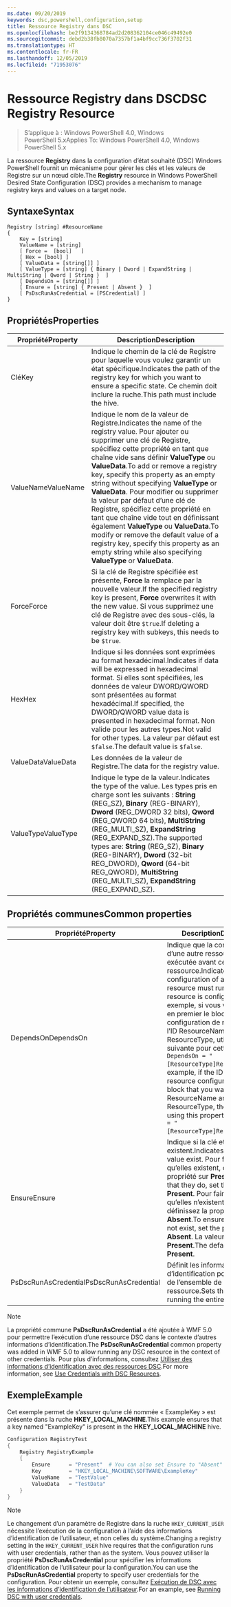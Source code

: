 ```yaml
---
ms.date: 09/20/2019
keywords: dsc,powershell,configuration,setup
title: Ressource Registry dans DSC
ms.openlocfilehash: be2f9134368784ad2d208362104ce046c49492e0
ms.sourcegitcommit: debd2b38fb8070a7357bf1a4bf9cc736f3702f31
ms.translationtype: HT
ms.contentlocale: fr-FR
ms.lasthandoff: 12/05/2019
ms.locfileid: "71953076"
---
```

# <a name="dsc-registry-resource"></a><span data-ttu-id="ddb07-103">Ressource Registry dans DSC</span><span class="sxs-lookup"><span data-stu-id="ddb07-103">DSC Registry Resource</span></span>

> <span data-ttu-id="ddb07-104">S’applique à : Windows PowerShell 4.0, Windows PowerShell 5.x</span><span class="sxs-lookup"><span data-stu-id="ddb07-104">Applies To: Windows PowerShell 4.0, Windows PowerShell 5.x</span></span>

<span data-ttu-id="ddb07-105">La ressource **Registry** dans la configuration d’état souhaité (DSC) Windows PowerShell fournit un mécanisme pour gérer les clés et les valeurs de Registre sur un nœud cible.</span><span class="sxs-lookup"><span data-stu-id="ddb07-105">The **Registry** resource in Windows PowerShell Desired State Configuration (DSC) provides a mechanism to manage registry keys and values on a target node.</span></span>

## <a name="syntax"></a><span data-ttu-id="ddb07-106">Syntaxe</span><span class="sxs-lookup"><span data-stu-id="ddb07-106">Syntax</span></span>

```Syntax
Registry [string] #ResourceName
{
    Key = [string]
    ValueName = [string]
    [ Force =  [bool]   ]
    [ Hex = [bool] ]
    [ ValueData = [string[]] ]
    [ ValueType = [string] { Binary | Dword | ExpandString | MultiString | Qword | String }  ]
    [ DependsOn = [string[]] ]
    [ Ensure = [string] { Present | Absent }  ]
    [ PsDscRunAsCredential = [PSCredential] ]
}
```

## <a name="properties"></a><span data-ttu-id="ddb07-107">Propriétés</span><span class="sxs-lookup"><span data-stu-id="ddb07-107">Properties</span></span>

|<span data-ttu-id="ddb07-108">Propriété</span><span class="sxs-lookup"><span data-stu-id="ddb07-108">Property</span></span> |<span data-ttu-id="ddb07-109">Description</span><span class="sxs-lookup"><span data-stu-id="ddb07-109">Description</span></span> |
|---|---|
|<span data-ttu-id="ddb07-110">Clé</span><span class="sxs-lookup"><span data-stu-id="ddb07-110">Key</span></span> |<span data-ttu-id="ddb07-111">Indique le chemin de la clé de Registre pour laquelle vous voulez garantir un état spécifique.</span><span class="sxs-lookup"><span data-stu-id="ddb07-111">Indicates the path of the registry key for which you want to ensure a specific state.</span></span> <span data-ttu-id="ddb07-112">Ce chemin doit inclure la ruche.</span><span class="sxs-lookup"><span data-stu-id="ddb07-112">This path must include the hive.</span></span> |
|<span data-ttu-id="ddb07-113">ValueName</span><span class="sxs-lookup"><span data-stu-id="ddb07-113">ValueName</span></span> |<span data-ttu-id="ddb07-114">Indique le nom de la valeur de Registre.</span><span class="sxs-lookup"><span data-stu-id="ddb07-114">Indicates the name of the registry value.</span></span> <span data-ttu-id="ddb07-115">Pour ajouter ou supprimer une clé de Registre, spécifiez cette propriété en tant que chaîne vide sans définir **ValueType** ou **ValueData**.</span><span class="sxs-lookup"><span data-stu-id="ddb07-115">To add or remove a registry key, specify this property as an empty string without specifying **ValueType** or **ValueData**.</span></span> <span data-ttu-id="ddb07-116">Pour modifier ou supprimer la valeur par défaut d’une clé de Registre, spécifiez cette propriété en tant que chaîne vide tout en définissant également **ValueType** ou **ValueData**.</span><span class="sxs-lookup"><span data-stu-id="ddb07-116">To modify or remove the default value of a registry key, specify this property as an empty string while also specifying **ValueType** or **ValueData**.</span></span> |
|<span data-ttu-id="ddb07-117">Force</span><span class="sxs-lookup"><span data-stu-id="ddb07-117">Force</span></span> |<span data-ttu-id="ddb07-118">Si la clé de Registre spécifiée est présente, **Force** la remplace par la nouvelle valeur.</span><span class="sxs-lookup"><span data-stu-id="ddb07-118">If the specified registry key is present, **Force** overwrites it with the new value.</span></span> <span data-ttu-id="ddb07-119">Si vous supprimez une clé de Registre avec des sous-clés, la valeur doit être `$true`.</span><span class="sxs-lookup"><span data-stu-id="ddb07-119">If deleting a registry key with subkeys, this needs to be `$true`.</span></span> |
|<span data-ttu-id="ddb07-120">Hex</span><span class="sxs-lookup"><span data-stu-id="ddb07-120">Hex</span></span> |<span data-ttu-id="ddb07-121">Indique si les données sont exprimées au format hexadécimal.</span><span class="sxs-lookup"><span data-stu-id="ddb07-121">Indicates if data will be expressed in hexadecimal format.</span></span> <span data-ttu-id="ddb07-122">Si elles sont spécifiées, les données de valeur DWORD/QWORD sont présentées au format hexadécimal.</span><span class="sxs-lookup"><span data-stu-id="ddb07-122">If specified, the DWORD/QWORD value data is presented in hexadecimal format.</span></span> <span data-ttu-id="ddb07-123">Non valide pour les autres types.</span><span class="sxs-lookup"><span data-stu-id="ddb07-123">Not valid for other types.</span></span> <span data-ttu-id="ddb07-124">La valeur par défaut est `$false`.</span><span class="sxs-lookup"><span data-stu-id="ddb07-124">The default value is `$false`.</span></span> |
|<span data-ttu-id="ddb07-125">ValueData</span><span class="sxs-lookup"><span data-stu-id="ddb07-125">ValueData</span></span> |<span data-ttu-id="ddb07-126">Les données de la valeur de Registre.</span><span class="sxs-lookup"><span data-stu-id="ddb07-126">The data for the registry value.</span></span> |
|<span data-ttu-id="ddb07-127">ValueType</span><span class="sxs-lookup"><span data-stu-id="ddb07-127">ValueType</span></span> |<span data-ttu-id="ddb07-128">Indique le type de la valeur.</span><span class="sxs-lookup"><span data-stu-id="ddb07-128">Indicates the type of the value.</span></span> <span data-ttu-id="ddb07-129">Les types pris en charge sont les suivants : **String** (REG_SZ), **Binary** (REG-BINARY), **Dword** (REG_DWORD 32 bits), **Qword** (REG_QWORD 64 bits), **MultiString** (REG_MULTI_SZ), **ExpandString** (REG_EXPAND_SZ).</span><span class="sxs-lookup"><span data-stu-id="ddb07-129">The supported types are: **String** (REG_SZ), **Binary** (REG-BINARY), **Dword** (32-bit REG_DWORD), **Qword** (64-bit REG_QWORD), **MultiString** (REG_MULTI_SZ), **ExpandString** (REG_EXPAND_SZ).</span></span> |

## <a name="common-properties"></a><span data-ttu-id="ddb07-130">Propriétés communes</span><span class="sxs-lookup"><span data-stu-id="ddb07-130">Common properties</span></span>

|<span data-ttu-id="ddb07-131">Propriété</span><span class="sxs-lookup"><span data-stu-id="ddb07-131">Property</span></span> |<span data-ttu-id="ddb07-132">Description</span><span class="sxs-lookup"><span data-stu-id="ddb07-132">Description</span></span> |
|---|---|
|<span data-ttu-id="ddb07-133">DependsOn</span><span class="sxs-lookup"><span data-stu-id="ddb07-133">DependsOn</span></span> |<span data-ttu-id="ddb07-134">Indique que la configuration d’une autre ressource doit être exécutée avant celle de cette ressource.</span><span class="sxs-lookup"><span data-stu-id="ddb07-134">Indicates that the configuration of another resource must run before this resource is configured.</span></span> <span data-ttu-id="ddb07-135">Par exemple, si vous voulez exécuter en premier le bloc de script de configuration de ressource ayant l’ID ResourceName et le type ResourceType, utilisez la syntaxe suivante pour cette propriété : `DependsOn = "[ResourceType]ResourceName"`.</span><span class="sxs-lookup"><span data-stu-id="ddb07-135">For example, if the ID of the resource configuration script block that you want to run first is ResourceName and its type is ResourceType, the syntax for using this property is `DependsOn = "[ResourceType]ResourceName"`.</span></span> |
|<span data-ttu-id="ddb07-136">Ensure</span><span class="sxs-lookup"><span data-stu-id="ddb07-136">Ensure</span></span> |<span data-ttu-id="ddb07-137">Indique si la clé et la valeur existent.</span><span class="sxs-lookup"><span data-stu-id="ddb07-137">Indicates if the key and value exist.</span></span> <span data-ttu-id="ddb07-138">Pour faire en sorte qu’elles existent, définissez cette propriété sur **Present**.</span><span class="sxs-lookup"><span data-stu-id="ddb07-138">To ensure that they do, set this property to **Present**.</span></span> <span data-ttu-id="ddb07-139">Pour faire en sorte qu’elles n’existent pas, définissez la propriété sur **Absent**.</span><span class="sxs-lookup"><span data-stu-id="ddb07-139">To ensure that they do not exist, set the property to **Absent**.</span></span> <span data-ttu-id="ddb07-140">La valeur par défaut est **Present**.</span><span class="sxs-lookup"><span data-stu-id="ddb07-140">The default value is **Present**.</span></span> |
|<span data-ttu-id="ddb07-141">PsDscRunAsCredential</span><span class="sxs-lookup"><span data-stu-id="ddb07-141">PsDscRunAsCredential</span></span> |<span data-ttu-id="ddb07-142">Définit les informations d’identification pour l’exécution de l’ensemble de la ressource.</span><span class="sxs-lookup"><span data-stu-id="ddb07-142">Sets the credential for running the entire resource as.</span></span> |

> [!NOTE]
> <span data-ttu-id="ddb07-143">La propriété commune **PsDscRunAsCredential** a été ajoutée à WMF 5.0 pour permettre l’exécution d’une ressource DSC dans le contexte d’autres informations d’identification.</span><span class="sxs-lookup"><span data-stu-id="ddb07-143">The **PsDscRunAsCredential** common property was added in WMF 5.0 to allow running any DSC resource in the context of other credentials.</span></span> <span data-ttu-id="ddb07-144">Pour plus d’informations, consultez [Utiliser des informations d’identification avec des ressources DSC](../../../configurations/runasuser.md).</span><span class="sxs-lookup"><span data-stu-id="ddb07-144">For more information, see [Use Credentials with DSC Resources](../../../configurations/runasuser.md).</span></span>

## <a name="example"></a><span data-ttu-id="ddb07-145">Exemple</span><span class="sxs-lookup"><span data-stu-id="ddb07-145">Example</span></span>

<span data-ttu-id="ddb07-146">Cet exemple permet de s’assurer qu’une clé nommée « ExampleKey » est présente dans la ruche **HKEY\_LOCAL\_MACHINE**.</span><span class="sxs-lookup"><span data-stu-id="ddb07-146">This example ensures that a key named "ExampleKey" is present in the **HKEY\_LOCAL\_MACHINE** hive.</span></span>

```powershell
Configuration RegistryTest
{
    Registry RegistryExample
    {
        Ensure      = "Present"  # You can also set Ensure to "Absent"
        Key         = "HKEY_LOCAL_MACHINE\SOFTWARE\ExampleKey"
        ValueName   = "TestValue"
        ValueData   = "TestData"
    }
}
```

> [!NOTE]
> <span data-ttu-id="ddb07-147">Le changement d’un paramètre de Registre dans la ruche `HKEY_CURRENT_USER` nécessite l’exécution de la configuration à l’aide des informations d’identification de l’utilisateur, et non celles du système.</span><span class="sxs-lookup"><span data-stu-id="ddb07-147">Changing a registry setting in the `HKEY_CURRENT_USER` hive requires that the configuration runs with user credentials, rather than as the system.</span></span> <span data-ttu-id="ddb07-148">Vous pouvez utiliser la propriété **PsDscRunAsCredential** pour spécifier les informations d’identification de l’utilisateur pour la configuration.</span><span class="sxs-lookup"><span data-stu-id="ddb07-148">You can use the **PsDscRunAsCredential** property to specify user credentials for the configuration.</span></span> <span data-ttu-id="ddb07-149">Pour obtenir un exemple, consultez [Exécution de DSC avec les informations d’identification de l’utilisateur](../../../configurations/runAsUser.md).</span><span class="sxs-lookup"><span data-stu-id="ddb07-149">For an example, see [Running DSC with user credentials](../../../configurations/runAsUser.md).</span></span>